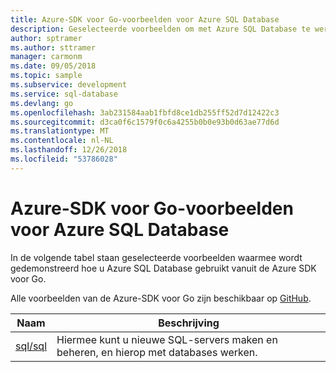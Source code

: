 ```yaml
---
title: Azure-SDK voor Go-voorbeelden voor Azure SQL Database
description: Geselecteerde voorbeelden om met Azure SQL Database te werken met behulp van de Azure-SDK voor Go.
author: sptramer
ms.author: sttramer
manager: carmonm
ms.date: 09/05/2018
ms.topic: sample
ms.subservice: development
ms.service: sql-database
ms.devlang: go
ms.openlocfilehash: 3ab231584aab1fbfd8ce1db255ff52d7d12422c3
ms.sourcegitcommit: d3ca0f6c1579f0c6a4255b0b0e93b0d63ae77d6d
ms.translationtype: MT
ms.contentlocale: nl-NL
ms.lasthandoff: 12/26/2018
ms.locfileid: "53786028"
---
```

# <a name="azure-sdk-for-go-samples-for-azure-sql-database"></a>Azure-SDK voor Go-voorbeelden voor Azure SQL Database

In de volgende tabel staan geselecteerde voorbeelden waarmee wordt gedemonstreerd hoe u Azure SQL Database gebruikt vanuit de Azure SDK voor Go.

Alle voorbeelden van de Azure-SDK voor Go zijn beschikbaar op [GitHub](https://github.com/Azure-Samples/azure-sdk-for-go-samples).

| Naam | Beschrijving |
|------|-------------|
| [sql/sql](https://github.com/Azure-Samples/azure-sdk-for-go-samples/blob/master/sql/sql.go) | Hiermee kunt u nieuwe SQL-servers maken en beheren, en hierop met databases werken. |

